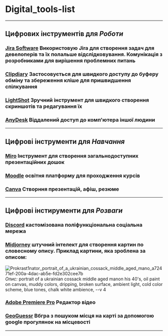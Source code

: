 # Digital_tools-list
***
## Цифрових інструментів для *Роботи*
### [Jira Software](https://www.atlassian.com/ru/software/jira) Використовую Jira для створення задач для девелоперів та їх полальше відслідковування. Комунікація з розробниками для вирішення проблемних питань 
### [Clipdiary](http://clipdiary.com/ua/) Застосовується для швидкого доступу до буферу обміну та збереження кліше для пришвидшення спілкування
### [LightShot](https://app.prntscr.com/uk/) Зручний інструмент для швидкого створення скриншотів та редагування їх
### [AnyDesk](https://anydesk.com/gb) Віддалений доступ до комп'ютера іншої людини
***
## Цифрові інструменти для *Навчання*
### [Miro](https://miro.com/app/dashboard/) Інструмент для створення загальнодоступних презентаційних дошок
### [Moodle](https://moodle.npu.edu.ua/) освітня платформу для проходження курсів
### [Canva](https://www.canva.com/) Створння презентацій, афіш, резюме
***
## Цифрові інстирументи для *Розваги*
### [Discord](https://discord.com/) кастомізована поліфункціональна соціальна мережа
### [Midjorney](https://www.midjourney.com/home) штучний інтелект для створення картин по словесному опису. Приклад картини, яка зроблена за описом: 
![Prokrast1nator_portrait_of_a_ukrainian_cossack_middle_aged_mano_a72471ef-200a-4dac-ab5e-fd2e302cee7b](https://user-images.githubusercontent.com/120978198/208318283-d7bf908d-42fb-49f3-b63d-b20e1465e3e3.png) *Опис:* portrait of a ukrainian cossack middle aged manon his 40's, oil paint on canvas, muddy colors, dripping, broken surface, ambient light, cold color scheme, blue tones, chalk white ambience, --v 4
### [Adobe Premiere Pro](https://www.adobe.com/ua/products/premiere.html) Редактор відео 
### [GeoGuessr](https://www.geoguessr.com/) Вбгра з пошуком місця на карті за допомогою google прогулянок на місцевості
***

